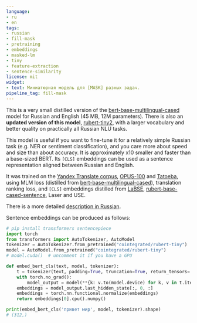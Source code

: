```yaml
---
language:
- ru
- en
tags:
- russian
- fill-mask
- pretraining
- embeddings
- masked-lm
- tiny
- feature-extraction
- sentence-similarity
license: mit
widget:
- text: Миниатюрная модель для [MASK] разных задач.
pipeline_tag: fill-mask
---
```

This is a very small distilled version of the [bert-base-multilingual-cased](https://huggingface.co/bert-base-multilingual-cased) model for Russian and English (45 MB, 12M parameters). There is also an **updated version of this model**, [rubert-tiny2](https://huggingface.co/cointegrated/rubert-tiny2), with a larger vocabulary and better quality on practically all Russian NLU tasks.

This model is useful if you want to fine-tune it for a relatively simple Russian task (e.g. NER or sentiment classification), and you care more about speed and size than about accuracy. It is approximately x10 smaller and faster than a base-sized BERT. Its `[CLS]` embeddings can be used as a sentence representation aligned between Russian and English. 

It was trained on the [Yandex Translate corpus](https://translate.yandex.ru/corpus), [OPUS-100](https://huggingface.co/datasets/opus100) and [Tatoeba](https://huggingface.co/datasets/tatoeba), using MLM loss (distilled from [bert-base-multilingual-cased](https://huggingface.co/bert-base-multilingual-cased)), translation ranking loss, and `[CLS]` embeddings distilled from [LaBSE](https://huggingface.co/sentence-transformers/LaBSE), [rubert-base-cased-sentence](https://huggingface.co/DeepPavlov/rubert-base-cased-sentence), Laser and USE.

There is a more detailed [description in Russian](https://habr.com/ru/post/562064/). 

Sentence embeddings can be produced as follows:

```python
# pip install transformers sentencepiece
import torch
from transformers import AutoTokenizer, AutoModel
tokenizer = AutoTokenizer.from_pretrained("cointegrated/rubert-tiny")
model = AutoModel.from_pretrained("cointegrated/rubert-tiny")
# model.cuda()  # uncomment it if you have a GPU

def embed_bert_cls(text, model, tokenizer):
    t = tokenizer(text, padding=True, truncation=True, return_tensors='pt')
    with torch.no_grad():
        model_output = model(**{k: v.to(model.device) for k, v in t.items()})
    embeddings = model_output.last_hidden_state[:, 0, :]
    embeddings = torch.nn.functional.normalize(embeddings)
    return embeddings[0].cpu().numpy()

print(embed_bert_cls('привет мир', model, tokenizer).shape)
# (312,)
```